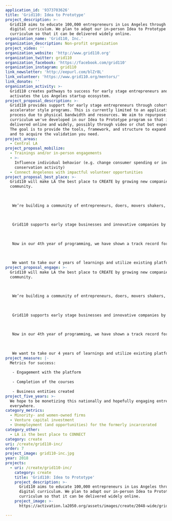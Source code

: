 ```yaml
---
application_id: '9373703626'
title: 'Grid110: Idea to Prototype'
project_description: >-
  Grid110 aims to educate 100,000 entrepreneurs in Los Angeles through free
  digital curriculum. We plan to adapt our in-person Idea to Prototype
  curriculum so that it can be delivered widely online.
organization_name: 'Grid110, Inc.'
organization_description: Non-profit organization
project_video: ''
organization_website: 'http://www.grid110.org'
organization_twitter: grid110
organization_facebook: 'https://facebook.com/grid110'
organization_instagram: grid110
link_newsletter: 'http://eepurl.com/blZr8L'
link_volunteer: 'https://www.grid110.org/mentors/'
link_donate: ''
organization_activity: >-
  Grid110 creates pathways to success for early stage entrepreneurs and
  activates the Los Angeles startup ecosystem.
project_proposal_description: >-
  Grid110 provides support for early stage entrepreneurs through cohort based,
  accelerator style programs. This is currently limited to an application
  process due to physical bandwidth and resources. We aim to repurpose the
  curriculum we've developed in our Idea to Prototype program so that it can be
  delivered online and widely, possibly through video or chat bot experience.
  The goal is to provide the tools, framework, and structure to expand an idea
  and to acquire the validation you need.
project_areas:
  - Central LA
project_proposal_mobilize:
  - Trainings and/or in-person engagements
  - >-
    Influence individual behavior (e.g. change consumer spending or increase
    conservation activity)
  - Connect Angelenos with impactful volunteer opportunities
project_proposal_best_place: >-
  Grid110 will make LA the best place to CREATE by growing new companies through
  community. 
   
   
   
   We’re building a community of entrepreneurs, doers, movers shakers, and business makers, and we’re currently stimulating the economy in Downtown LA by supporting the growth of startup companies, and ultimately creating jobs. 
   
   
   
   Grid110 supports early stage businesses and innovative companies by providing a free workspace, mentoring and access to resources. It’s our aim that startups participating in our program will be able to scale with a stable trajectory, thus stimulating economic development in LA. 
   
   
   
   Now in our 4th year of programming, we have shown a track record for supporting early stage entrepreneurs through critical challenges, who have gone on to create jobs, lease office space and scale their businesses. Creating jobs and keeping talent in LA is a hugely important byproduct of our programing, and major part of why we’re doing what we’re doing.
   
   
   
   We want to take our 4 years of learnings and utilize existing platforms that can enable us to adapt and deliver our curriculum to anyone, anywhere. We want to specifically focus marketing to underrepresented minority communities and social enterprises to provide access to education, tools and resources
project_proposal_engage: >-
  Grid110 will make LA the best place to CREATE by growing new companies through
  community. 
   
   
   
   We’re building a community of entrepreneurs, doers, movers shakers, and business makers, and we’re currently stimulating the economy in Downtown LA by supporting the growth of startup companies, and ultimately creating jobs. 
   
   
   
   Grid110 supports early stage businesses and innovative companies by providing a free workspace, mentoring and access to resources. It’s our aim that startups participating in our program will be able to scale with a stable trajectory, thus stimulating economic development in LA. 
   
   
   
   Now in our 4th year of programming, we have shown a track record for supporting early stage entrepreneurs through critical challenges, who have gone on to create jobs, lease office space and scale their businesses. Creating jobs and keeping talent in LA is a hugely important byproduct of our programing, and major part of why we’re doing what we’re doing.
   
   
   
   We want to take our 4 years of learnings and utilize existing platforms that can enable us to adapt and deliver our curriculum to anyone, anywhere. We want to specifically focus marketing to underrepresented minority communities and social enterprises to provide access to education, tools and resources
project_measure: |-
  Metrics for success:
   
   - Engagement with the platform
   
   - Completion of the courses
   
   - Business entities created
project_five_years: >-
  We hope to be monetizing this nationally and hopefully engaging entrepreneurs
  everywhere.
category_metrics:
  - Minority- and women-owned firms
  - Venture capital investment
  - Unemployment (and opportunities) for the formerly incarcerated
category_other:
  - LA is the best place to CONNECT
category: create
uri: /create/grid110-inc/
order: 7
project_image: grid110-inc.jpg
year: 2018
projects:
  - uri: /create/grid110-inc/
    category: create
    title: 'Grid110: Idea to Prototype'
    project_description: >-
      Grid110 aims to educate 100,000 entrepreneurs in Los Angeles through free
      digital curriculum. We plan to adapt our in-person Idea to Prototype
      curriculum so that it can be delivered widely online.
    project_image: >-
      https://activation.la2050.org/assets/images/create/2048-wide/grid110-inc.jpg

---
```


